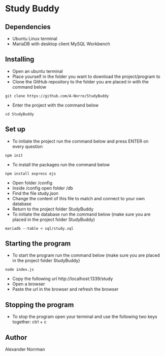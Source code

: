 # Study Buddy

## Dependencies

* Ubuntu Linux terminal
* MariaDB with desktop client MySQL Workbench

## Installing

* Open an ubuntu terminal
* Place yourself in the folder you want to download the project/program to
* Clone the GitHub repository to the folder you are placed in with the command below
```
git clone https://github.com/A-Norre/StudyBuddy
```
* Enter the project with the command below
```
cd StudyBuddy
```

## Set up
* To initiate the project run the command below and press ENTER on every question
```
npm init
```

* To install the packages run the command below
```
npm install express ejs
```

* Open folder /config
* Inside /config open folder /db 
* Find the file study.json
* Change the content of this file to match and connect to your own database
* Return to the project folder StudyBuddy
* To initiate the database run the command below (make sure you are placed in the project folder StudyBuddy)
```
mariadb --table < sql/study.sql
```

## Starting the program
* To start the program run the command below (make sure you are placed in the project folder StudyBuddy)
```
node index.js
```
* Copy the following url
http://localhost:1339/study
* Open a browser
* Paste the url in the browser and refresh the browser

## Stopping the program
* To stop the program open your terminal and use the following two keys together:
ctrl + c

## Author
Alexander Norrman
